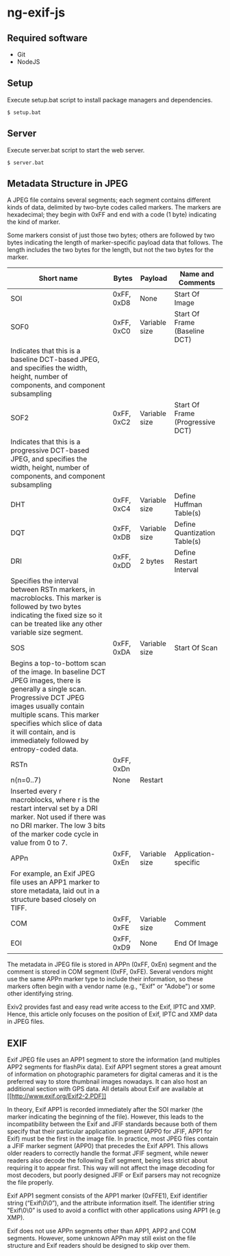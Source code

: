 # ng-exif-js

## Required software ##
 * Git
 * NodeJS

## Setup ##
Execute setup.bat script to install package managers and dependencies.

    $ setup.bat

## Server ##
Execute server.bat script to start the web server.

    $ server.bat


## Metadata Structure in JPEG ##
A JPEG file contains several segments; each segment contains different kinds of data, delimited by two-byte codes called markers. The markers are hexadecimal; they begin with 0xFF and end with a code (1 byte) indicating the kind of marker.

Some markers consist of just those two bytes; others are followed by two bytes indicating the length of marker-specific payload data that follows. The length includes the two bytes for the length, but not the two bytes for the marker.

|Short name	|Bytes	|Payload	|Name and Comments|
|-----------|-------|-----------|-----------------|
|SOI	|0xFF, 0xD8	|None	|Start Of Image|
|SOF0	|0xFF, 0xC0	|Variable size	|Start Of Frame (Baseline DCT)
Indicates that this is a baseline DCT-based JPEG, and specifies the width, height, number of components, and component subsampling|
|SOF2	|0xFF, 0xC2	|Variable size	|Start Of Frame (Progressive DCT)
Indicates that this is a progressive DCT-based JPEG, and specifies the width, height, number of components, and component subsampling|
|DHT	|0xFF, 0xC4	|Variable size	|Define Huffman Table(s)|
|DQT	|0xFF, 0xDB	|Variable size	|Define Quantization Table(s)|
|DRI	|0xFF, 0xDD	|2 bytes	|Define Restart Interval
Specifies the interval between RSTn markers, in macroblocks. This marker is followed by two bytes indicating the fixed size so it can be treated like any other variable size segment.|
|SOS	|0xFF, 0xDA	|Variable size	|Start Of Scan
Begins a top-to-bottom scan of the image. In baseline DCT JPEG images, there is generally a single scan. Progressive DCT JPEG images usually contain multiple scans. This marker specifies which slice of data it will contain, and is immediately followed by entropy-coded data.|
|RSTn	|0xFF, 0xDn
n(n=0..7)	|None	|Restart
Inserted every r macroblocks, where r is the restart interval set by a DRI marker. Not used if there was no DRI marker. The low 3 bits of the marker code cycle in value from 0 to 7.|
|APPn	|0xFF, 0xEn	|Variable size	|Application-specific
For example, an Exif JPEG file uses an APP1 marker to store metadata, laid out in a structure based closely on TIFF.|
|COM	|0xFF, 0xFE	|Variable size	|Comment|
|EOI	|0xFF, 0xD9	|None	|End Of Image|


The metadata in JPEG file is stored in APPn (0xFF, 0xEn) segment and the comment is stored in COM segment (0xFF, 0xFE). Several vendors might use the same APPn marker type to include their information, so these markers often begin with a vendor name (e.g., "Exif" or "Adobe") or some other identifying string.

Exiv2 provides fast and easy read write access to the Exif, IPTC and XMP. Hence, this article only focuses on the position of Exif, IPTC and XMP data in JPEG files.


## EXIF ##
Exif JPEG file uses an APP1 segment to store the information (and multiples APP2 segments for flashPix data). Exif APP1 segment stores a great amount of information on photographic parameters for digital cameras and it is the preferred way to store thumbnail images nowadays. It can also host an additional section with GPS data. All details about Exif are available at [[http://www.exif.org/Exif2-2.PDF]]

In theory, Exif APP1 is recorded immediately after the SOI marker (the marker indicating the beginning of the file). However, this leads to the incompatibility between the Exif and JFIF standards because both of them specify that their particular application segment (APP0 for JFIF, APP1 for Exif) must be the first in the image file. In practice, most JPEG files contain a JFIF marker segment (APP0) that precedes the Exif APP1. This allows older readers to correctly handle the format JFIF segment, while newer readers also decode the following Exif segment, being less strict about requiring it to appear first. This way will not affect the image decoding for most decoders, but poorly designed JFIF or Exif parsers may not recognize the file properly.

Exif APP1 segment consists of the APP1 marker (0xFFE1), Exif identifier string (“Exif\0\0”), and the attribute information itself. The identifier string "Exif\0\0” is used to avoid a conflict with other applications using APP1 (e.g XMP).

Exif does not use APPn segments other than APP1, APP2 and COM segments. However, some unknown APPn may still exist on the file structure and Exif readers should be designed to skip over them.